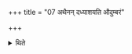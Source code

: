 +++
title = "07 अथैनन् दध्याशयति औदुम्बरं"

+++

<details><summary>थिते</summary>

अथैनं दध्याशयति । औदुम्बरं शष्पाणि च ७
</details>
